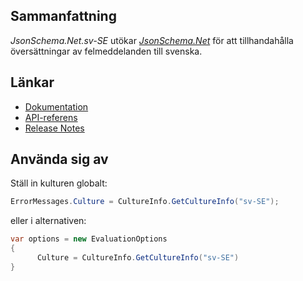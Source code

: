 ## Sammanfattning

_JsonSchema.Net.sv-SE_ utökar [_JsonSchema.Net_](https://www.nuget.org/packages/JsonSchema.Net) för att tillhandahålla översättningar av felmeddelanden till svenska.

## Länkar

- [Dokumentation](https://docs.json-everything.net/pointer/basics/)
- [API-referens](https://docs.json-everything.net/api/JsonPointer.Net/JsonPointer/)
- [Release Notes](https://docs.json-everything.net/rn-json-pointer/)

## Använda sig av

Ställ in kulturen globalt:

```c#
ErrorMessages.Culture = CultureInfo.GetCultureInfo("sv-SE");
```

eller i alternativen:

```c#
var options = new EvaluationOptions
{
      Culture = CultureInfo.GetCultureInfo("sv-SE")
}
```